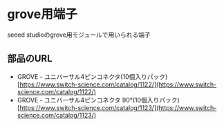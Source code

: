 # grove用端子
seeed studioのgrove用モジュールで用いられる端子


## 部品のURL
* GROVE - ユニバーサル4ピンコネクタ(10個入りパック) [https://www.switch-science.com/catalog/1122/](https://www.switch-science.com/catalog/1122/)
* GROVE - ユニバーサル4ピンコネクタ 90°(10個入りパック) [https://www.switch-science.com/catalog/1123/](https://www.switch-science.com/catalog/1123/)


